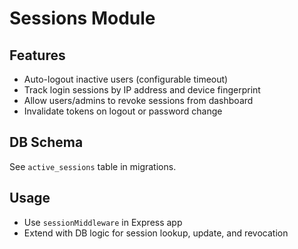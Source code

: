 # Sessions Module

## Features
- Auto-logout inactive users (configurable timeout)
- Track login sessions by IP address and device fingerprint
- Allow users/admins to revoke sessions from dashboard
- Invalidate tokens on logout or password change

## DB Schema
See `active_sessions` table in migrations.

## Usage
- Use `sessionMiddleware` in Express app
- Extend with DB logic for session lookup, update, and revocation 